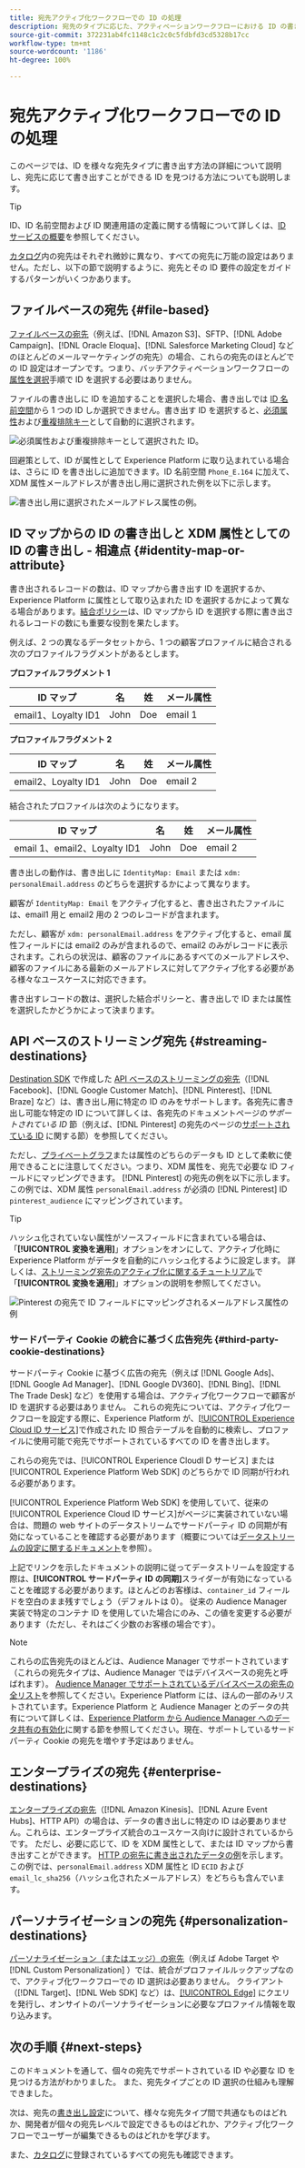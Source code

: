 ```yaml
---
title: 宛先アクティブ化ワークフローでの ID の処理
description: 宛先のタイプに応じた、アクティベーションワークフローにおける ID の書き出しの処理方法を学ぶ
source-git-commit: 372231ab4fc1148c1c2c0c5fdbfd3cd5328b17cc
workflow-type: tm+mt
source-wordcount: '1186'
ht-degree: 100%

---
```


# 宛先アクティブ化ワークフローでの ID の処理

このページでは、ID を様々な宛先タイプに書き出す方法の詳細について説明し、宛先に応じて書き出すことができる ID を見つける方法についても説明します。

>[!TIP]
>
> ID、ID 名前空間および ID 関連用語の定義に関する情報について詳しくは、[ID サービスの概要](/help/identity-service/home.md)を参照してください。

[カタログ](/help/destinations/catalog/overview.md)内の宛先はそれぞれ微妙に異なり、すべての宛先に万能の設定はありません。ただし、以下の節で説明するように、宛先とその ID 要件の設定をガイドするパターンがいくつかあります。

## ファイルベースの宛先 {#file-based}

[ファイルベースの宛先](/help/destinations/destination-types.md#file-based)（例えば、[!DNL Amazon S3]、SFTP、[!DNL Adobe Campaign]、[!DNL Oracle Eloqua]、[!DNL Salesforce Marketing Cloud] などのほとんどのメールマーケティングの宛先）の場合、これらの宛先のほとんどでの ID 設定はオープンです。つまり、バッチアクティベーションワークフローの[属性を選択](/help/destinations/ui/activate-batch-profile-destinations.md#select-attributes)手順で ID を選択する必要はありません。

ファイルの書き出しに ID を追加することを選択した場合、書き出しでは [ID 名前空間](/help/identity-service/ui/identity-graph-viewer.md#access-identity-graph-viewer)から 1 つの ID しか選択できません。書き出す ID を選択すると、[必須属性](/help/destinations/ui/activate-batch-profile-destinations.md#mandatory-attributes)および[重複排除キー](/help/destinations/ui/activate-batch-profile-destinations.md#deduplication-keys)として自動的に選択されます。

![必須属性および重複排除キーとして選択された ID。](/help/destinations/assets/how-destinations-work/selected-identity.png)

回避策として、ID が属性として Experience Platform に取り込まれている場合は、さらに ID を書き出しに追加できます。ID 名前空間 `Phone_E.164` に加えて、XDM 属性メールアドレスが書き出し用に選択された例を以下に示します。

![書き出し用に選択されたメールアドレス属性の例。](/help/destinations/assets/how-destinations-work/email-selected.png)

## ID マップからの ID の書き出しと XDM 属性としての ID の書き出し - 相違点 {#identity-map-or-attribute}

書き出されるレコードの数は、ID マップから書き出す ID を選択するか、Experience Platform に属性として取り込まれた ID を選択するかによって異なる場合があります。[結合ポリシー](/help/profile/merge-policies/overview.md)は、ID マップから ID を選択する際に書き出されるレコードの数にも重要な役割を果たします。

例えば、2 つの異なるデータセットから、1 つの顧客プロファイルに結合される次のプロファイルフラグメントがあるとします。

**プロファイルフラグメント 1**

| ID マップ | 名 | 姓 | メール属性 |
|---------|----------|---------|--------|
| email1、Loyalty ID1 | John | Doe | email 1 |


**プロファイルフラグメント 2**

| ID マップ | 名 | 姓 | メール属性 |
|---------|----------|---------|--------|
| email2、Loyalty ID1 | John | Doe | email 2 |

結合されたプロファイルは次のようになります。

| ID マップ | 名 | 姓 | メール属性 |
|---------|----------|---------|--------|
| email 1、email2、Loyalty ID1 | John | Doe | email 2 |

書き出しの動作は、書き出しに `IdentityMap: Email` または `xdm: personalEmail.address` のどちらを選択するかによって異なります。

顧客が `IdentityMap: Email` をアクティブ化すると、書き出されたファイルには、email1 用と email2 用の 2 つのレコードが含まれます。

ただし、顧客が `xdm: personalEmail.address` をアクティブ化すると、email 属性フィールドには email2 のみが含まれるので、email2 のみがレコードに表示されます。これらの状況は、顧客のファイルにあるすべてのメールアドレスや、顧客のファイルにある最新のメールアドレスに対してアクティブ化する必要がある様々なユースケースに対応できます。

書き出すレコードの数は、選択した結合ポリシーと、書き出しで ID または属性を選択したかどうかによって決まります。

## API ベースのストリーミング宛先 {#streaming-destinations}

[Destination SDK](/help/destinations/destination-sdk/overview.md) で作成した [API ベースのストリーミングの宛先](/help/destinations/destination-types.md#streaming-destination)（[!DNL Facebook]、[!DNL Google Customer Match]、[!DNL Pinterest]、[!DNL Braze] など）は、書き出し用に特定の ID のみをサポートします。各宛先に書き出し可能な特定の ID について詳しくは、各宛先のドキュメントページの&#x200B;*サポートされている ID* 節（例えば、[!DNL Pinterest] の宛先のページの[サポートされている ID](/help/destinations/catalog/advertising/pinterest.md) に関する節）を参照してください。

ただし、[プライベートグラフ](/help/profile/merge-policies/overview.md#id-stitching)または属性のどちらのデータも ID として柔軟に使用できることに注意してください。つまり、XDM 属性を、宛先で必要な ID フィールドにマッピングできます。 [!DNL Pinterest] の宛先の例を以下に示します。この例では、XDM 属性 `personalEmail.address` が必須の [!DNL Pinterest] ID `pinterest_audience` にマッピングされています。

>[!TIP]
>
>ハッシュ化されていない属性がソースフィールドに含まれている場合は、「**[!UICONTROL 変換を適用]**」オプションをオンにして、アクティブ化時に Experience Platform がデータを自動的にハッシュ化するように設定します。 詳しくは、[ストリーミング宛先のアクティブ化に関するチュートリアル](/help/destinations/ui/activate-segment-streaming-destinations.md#apply-transformation)で「**[!UICONTROL 変換を適用]**」オプションの説明を参照してください。

![Pinterest の宛先で ID フィールドにマッピングされるメールアドレス属性の例](/help/destinations/assets/how-destinations-work/email-mapped-to-identity.png)

### サードパーティ Cookie の統合に基づく広告宛先 {#third-party-cookie-destinations}

サードパーティ Cookie に基づく広告の宛先（例えば [!DNL Google Ads]、[!DNL Google Ad Manager]、[!DNL Google DV360]、[!DNL Bing]、[!DNL The Trade Desk] など）を使用する場合は、アクティブ化ワークフローで顧客が ID を選択する必要はありません。 これらの宛先については、アクティブ化ワークフローを設定する際に、Experience Platform が、[[!UICONTROL Experience Cloud ID サービス]](https://experienceleague.adobe.com/docs/id-service/using/intro/overview.html?lang=ja)で作成された ID 照合テーブルを自動的に検索し、プロファイルに使用可能で宛先でサポートされているすべての ID を書き出します。

これらの宛先では、[!UICONTROL Experience CloudI D サービス] または [!UICONTROL Experience Platform Web SDK] のどちらかで ID 同期が行われる必要があります。

[!UICONTROL Experience Platform Web SDK] を使用していて、従来の [!UICONTROL Experience Cloud ID サービス]がページに実装されていない場合は、問題の web サイトのデータストリームでサードパーティ ID の同期が有効になっていることを確認する必要があります（概要については[データストリームの設定に関するドキュメント](/help/edge/datastreams/configure.md#create)を参照）。

上記でリンクを示したドキュメントの説明に従ってデータストリームを設定する際は、**[!UICONTROL サードパーティ ID の同期]**&#x200B;スライダーが有効になっていることを確認する必要があります。ほとんどのお客様は、`container_id` フィールドを空白のまま残すでしょう（デフォルトは 0）。 従来の Audience Manager 実装で特定のコンテナ ID を使用していた場合にのみ、この値を変更する必要があります（ただし、それはごく少数のお客様の場合です）。

>[!NOTE]
>
>これらの広告宛先のほとんどは、Audience Manager でサポートされています（これらの宛先タイプは、Audience Manager ではデバイスベースの宛先と呼ばれます）。 [Audience Manager でサポートされているデバイスベースの宛先の全リスト](https://experienceleague.adobe.com/docs/audience-manager/user-guide/features/destinations/device-based/device-based-destinations-list.html?lang=ja)を参照してください。Experience Platform には、ほんの一部のみリストされています。Experience Platform と Audience Manager とのデータの共有について詳しくは、[Experience Platform から Audience Manager へのデータ共有の有効化](https://experienceleague.adobe.com/docs/audience-manager/user-guide/implementation-integration-guides/integration-experience-platform/aam-aep-audience-sharing.html?lang=ja#enable-aep-to-aam-data)に関する節を参照してください。現在、サポートしているサードパーティ Cookie の宛先を増やす予定はありません。

## エンタープライズの宛先 {#enterprise-destinations}

[エンタープライズの宛先](/help/destinations/destination-types.md#streaming-profile-export)（[!DNL Amazon Kinesis]、[!DNL Azure Event Hubs]、HTTP API）の場合は、データの書き出しに特定の ID は必要ありません。これらは、エンタープライズ統合のユースケース向けに設計されているからです。 ただし、必要に応じて、ID を XDM 属性として、または ID マップから書き出すことができます。 [HTTP の宛先に書き出されたデータの例](/help/destinations/catalog/streaming/http-destination.md#exported-data)を示します。この例では、`personalEmail.address` XDM 属性と ID `ECID` および `email_lc_sha256`（ハッシュ化されたメールアドレス）をどちらも含んでいます。

## パーソナライゼーションの宛先 {#personalization-destinations}

[パーソナライゼーション（またはエッジ）の宛先](/help/destinations/destination-types.md#edge-personalization-destinations)（例えば Adobe Target や [!DNL Custom Personalization] ）では、統合がプロファイルルックアップなので、アクティブ化ワークフローでの ID 選択は必要ありません。 クライアント（[!DNL Target]、[!DNL Web SDK] など）は、[[!UICONTROL Edge]](/help/collection/home.md#edge) にクエリを発行し、オンサイトのパーソナライゼーションに必要なプロファイル情報を取り込みます。

<!--
![Table with all supported identities](/help/destinations/assets/how-destinations-work/identities-table.png)

-->

## 次の手順 {#next-steps}

このドキュメントを通して、個々の宛先でサポートされている ID や必要な ID を見つける方法がわかりました。 また、宛先タイプごとの ID 選択の仕組みも理解できました。

次は、宛先の[書き出し設定](/help/destinations/how-destinations-work/destinations-configurations.md)について、様々な宛先タイプ間で共通なものはどれか、開発者が個々の宛先レベルで設定できるものはどれか、アクティブ化ワークフローでユーザーが編集できるものはどれかを学びます。

また、[カタログ](/help/destinations/catalog/overview.md)に登録されているすべての宛先も確認できます。